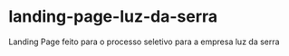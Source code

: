 # landing-page-luz-da-serra
Landing Page feito para o processo seletivo para a empresa luz da serra

